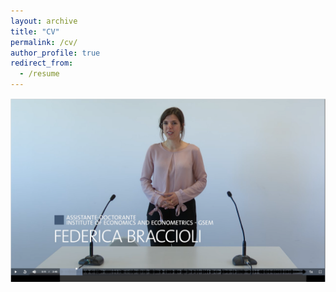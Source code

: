 ```yaml
---
layout: archive
title: "CV"
permalink: /cv/
author_profile: true
redirect_from:
  - /resume
---
```


[![VIDEO](https://github.com/federicabraccioli/federicabraccioli.github.io/blob/master/images/tremplin_screen.png)](https://mediaserver.unige.ch/play/176648)
